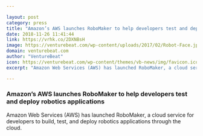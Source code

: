 ```yaml
---

layout: post
category: press
title: "Amazon’s AWS launches RoboMaker to help developers test and deploy robotics applications"
date: 2018-11-26 11:41:44
link: https://vrhk.co/2DXNBsH
image: https://venturebeat.com/wp-content/uploads/2017/02/Robot-Face.jpg?fit=1784%2C1134&strip=all
domain: venturebeat.com
author: "VentureBeat"
icon: https://venturebeat.com/wp-content/themes/vb-news/img/favicon.ico
excerpt: "Amazon Web Services (AWS) has launched RoboMaker, a cloud service for developers to build, test, and deploy robotics applications through the cloud. "

---
```


### Amazon’s AWS launches RoboMaker to help developers test and deploy robotics applications

Amazon Web Services (AWS) has launched RoboMaker, a cloud service for developers to build, test, and deploy robotics applications through the cloud. 